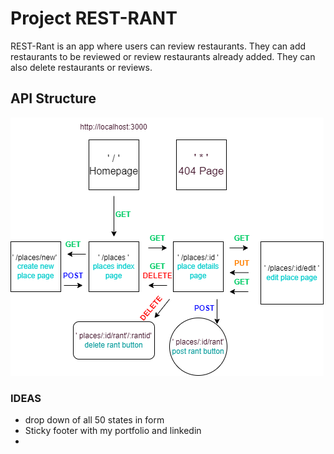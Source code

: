 # Project REST-RANT

REST-Rant is an app where users can review restaurants. They can add restaurants to be reviewed or review restaurants already added. They can also delete restaurants or reviews. 

## API Structure
![image](/assets/images/RestRant.drawio.png)

### IDEAS
* drop down of all 50 states in form
* Sticky footer with my portfolio and linkedin
* 